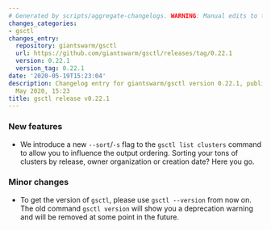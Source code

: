 ```yaml
---
# Generated by scripts/aggregate-changelogs. WARNING: Manual edits to this files will be overwritten.
changes_categories:
- gsctl
changes_entry:
  repository: giantswarm/gsctl
  url: https://github.com/giantswarm/gsctl/releases/tag/0.22.1
  version: 0.22.1
  version_tag: 0.22.1
date: '2020-05-19T15:23:04'
description: Changelog entry for giantswarm/gsctl version 0.22.1, published on 19
  May 2020, 15:23
title: gsctl release v0.22.1
---
```


### New features

- We introduce a new `--sort`/`-s` flag to the `gsctl list clusters` command to allow you to influence the output ordering. Sorting your tons of clusters by release, owner organization or creation date? Here you go.

### Minor changes

- To get the version of `gsctl`, please use `gsctl --version` from now on. The old command `gsctl version` will show you a deprecation warning and will be removed at some point in the future.

